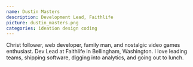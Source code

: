 ```yaml
---
name: Dustin Masters
description: Development Lead, Faithlife
picture: dustin_masters.png
categories: ideation design coding
---
```



<p>
Christ follower, web developer, family man, and nostalgic video games enthusiast. Dev Lead at Faithlife in Bellingham, Washington. I love leading teams, shipping software, digging into analytics, and going out to lunch.
</p>
